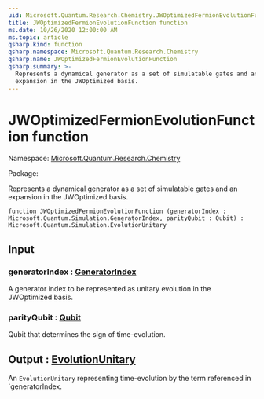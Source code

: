```yaml
---
uid: Microsoft.Quantum.Research.Chemistry.JWOptimizedFermionEvolutionFunction
title: JWOptimizedFermionEvolutionFunction function
ms.date: 10/26/2020 12:00:00 AM
ms.topic: article
qsharp.kind: function
qsharp.namespace: Microsoft.Quantum.Research.Chemistry
qsharp.name: JWOptimizedFermionEvolutionFunction
qsharp.summary: >-
  Represents a dynamical generator as a set of simulatable gates and an
  expansion in the JWOptimized basis.
---
```


# JWOptimizedFermionEvolutionFunction function

Namespace: [Microsoft.Quantum.Research.Chemistry](xref:Microsoft.Quantum.Research.Chemistry)

Package: [](https://nuget.org/packages/)


Represents a dynamical generator as a set of simulatable gates and anexpansion in the JWOptimized basis.

```qsharp
function JWOptimizedFermionEvolutionFunction (generatorIndex : Microsoft.Quantum.Simulation.GeneratorIndex, parityQubit : Qubit) : Microsoft.Quantum.Simulation.EvolutionUnitary
```


## Input

### generatorIndex : [GeneratorIndex](xref:Microsoft.Quantum.Simulation.GeneratorIndex)

A generator index to be represented as unitary evolution in the JWOptimizedbasis.


### parityQubit : [Qubit](xref:microsoft.quantum.lang-ref.qubit)

Qubit that determines the sign of time-evolution.



## Output : [EvolutionUnitary](xref:Microsoft.Quantum.Simulation.EvolutionUnitary)

An `EvolutionUnitary` representing time-evolution by the termreferenced in `generatorIndex.